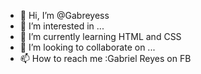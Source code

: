 - 👋 Hi, I’m @Gabreyess
- 👀 I’m interested in ...
- 🌱 I’m currently learning HTML and CSS
- 💞️ I’m looking to collaborate on ...
- 📫 How to reach me :Gabriel Reyes on FB

<!---
Gabreyess/Gabreyess is a ✨ special ✨ repository because its `README.md` (this file) appears on your GitHub profile.
You can click the Preview link to take a look at your changes.
--->
